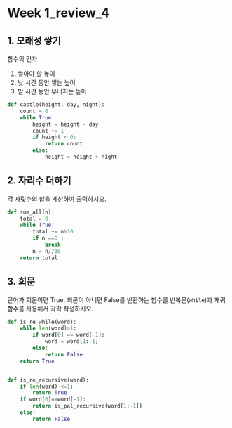 # Week 1_review_4

## 1. 모래성 쌓기

함수의 인자

1. 쌓아야 할 높이
2. 낮 시간 동안 쌓는 높이
3. 밤 시간 동안 무너지는 높이

```python
def castle(height, day, night):
    count = 0
    while True:
        height = height - day
        count += 1
        if height < 0:
            return count
        else:
            height = height + night
```



## 2. 자리수 더하기

각 자릿수의 합을 계산하여 출력하시오.

```python
def sum_all(n):
    total = 0
    while True:
        total += n%10
        if n ==0 :
            break
        n = n//10
    return total
```



## 3. 회문

단어가 회문이면 True, 회문이 아니면 False를 반환하는 함수를 반복문(`while`)과 재귀 함수를 사용해서 각각 작성하시오.

```python
def is_re_while(word):
    while len(word)>1:
        if word[0] == word[-1]:
            word = word[1:-1]
        else:
            return False
    return True


def is_re_recursive(word):
    if len(word) <=1:
        return True
    if word[0]==word[-1]:
        return is_pal_recursive(word[1:-1])
    else:
        return False
```



